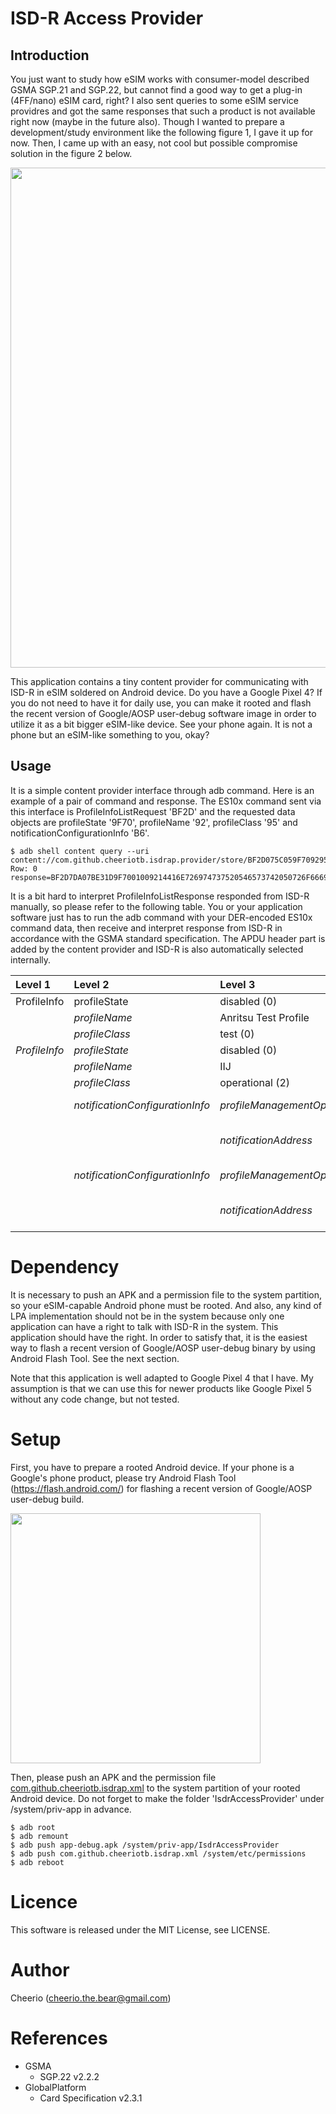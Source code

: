 # ISD-R Access Provider
## Introduction

You just want to study how eSIM works with consumer-model described GSMA SGP.21 and SGP.22, but cannot find a good way to get a plug-in (4FF/nano) eSIM card, right? I also sent queries to some eSIM service providres and got the same responses that such a product is not available right now (maybe in the future also). Though I wanted to prepare a development/study environment like the following figure 1, I gave it up for now. Then, I came up with an easy, not cool but possible compromise solution in the figure 2 below.

<img src="https://user-images.githubusercontent.com/44401044/105844907-4c93ba00-601d-11eb-8b8d-b81e9e95e14c.png" width="800">

This application contains a tiny content provider for communicating with ISD-R in eSIM soldered on Android device. Do you have a Google Pixel 4? If you do not need to have it for daily use, you can make it rooted and flash the recent version of Google/AOSP user-debug software image in order to utilize it as a bit bigger eSIM-like device. See your phone again. It is not a phone but an eSIM-like something to you, okay?

## Usage

It is a simple content provider interface through adb command. Here is an example of a pair of command and response. The ES10x command sent via this interface is ProfileInfoListRequest 'BF2D' and the requested data objects are profileState '9F70', profileName '92', profileClass '95' and notificationConfigurationInfo 'B6'.

```
$ adb shell content query --uri content://com.github.cheeriotb.isdrap.provider/store/BF2D075C059F709295B6
Row: 0 response=BF2D7DA07BE31D9F7001009214416E726974737520546573742050726F66696C65950100E35A9F700100920349494A950102B64C302480020410811E534D2D56342D3033332D412D47544D2E50522E474F2D4553494D2E434F4D302480020780811E534D2D56342D3033332D412D47544D2E50522E474F2D4553494D2E434F4D9000
```

It is a bit hard to interpret ProfileInfoListResponse responded from ISD-R manually, so please refer to the following table. You or your application software just has to run the adb command with your DER-encoded ES10x command data, then receive and interpret response from ISD-R in accordance with the GSMA standard specification. The APDU header part is added by the content provider and ISD-R is also automatically selected internally.

|Level 1|Level 2|Level 3|Level 4|
|:---|:---|:---|:---|
|ProfileInfo|profileState|disabled (0)||
||*profileName*|Anritsu Test Profile||
||*profileClass*|test (0)||
|*ProfileInfo*|*profileState*|disabled (0)||
||*profileName*|IIJ||
||*profileClass*|operational (2)||
||*notificationConfigurationInfo*|*profileManagementOperation*|notificationDelete (3)|
|||*notificationAddress*|SM-V4-033-A-GTM.PR.GO-ESIM.COM|
||*notificationConfigurationInfo*|*profileManagementOperation*|notificationInstall (0)|
|||*notificationAddress*|SM-V4-033-A-GTM.PR.GO-ESIM.COM|

# Dependency

It is necessary to push an APK and a permission file to the system partition, so your eSIM-capable Android phone must be rooted. And also, any kind of LPA implementation should not be in the system because only one application can have a right to talk with ISD-R in the system. This application should have the right. In order to satisfy that, it is the easiest way to flash a recent version of Google/AOSP user-debug binary by using Android Flash Tool. See the next section.

Note that this application is well adapted to Google Pixel 4 that I have. My assumption is that we can use this for newer products like Google Pixel 5 without any code change, but not tested.

# Setup

First, you have to prepare a rooted Android device. If your phone is a Google's phone product, please try Android Flash Tool (https://flash.android.com/) for flashing a recent version of Google/AOSP user-debug build.

<img src="https://user-images.githubusercontent.com/44401044/105844927-55848b80-601d-11eb-97c3-aed50fe61fdd.png" width="400">

Then, please push an APK and the permission file [com.github.cheeriotb.isdrap.xml](app/src/misc/com.github.cheeriotb.isdrap.xml) to the system partition of your rooted Android device. Do not forget to make the folder 'IsdrAccessProvider' under /system/priv-app in advance.

```
$ adb root
$ adb remount
$ adb push app-debug.apk /system/priv-app/IsdrAccessProvider
$ adb push com.github.cheeriotb.isdrap.xml /system/etc/permissions
$ adb reboot
```

# Licence

This software is released under the MIT License, see LICENSE.

# Author

Cheerio (cheerio.the.bear@gmail.com)

# References

* GSMA
    * SGP.22 v2.2.2
* GlobalPlatform
    * Card Specification v2.3.1
